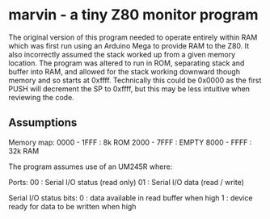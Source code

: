 # marvin - a tiny Z80 monitor program
The original version of this program needed to operate entirely within RAM which was first run using an Arduino Mega to provide RAM to the Z80. It also incorrectly assumed the stack worked up from a given memory location. The program was altered to run in ROM, separating stack and buffer into RAM, and allowed for the stack working downward though memory and so starts at 0xffff.
Technically this could be 0x0000 as the first PUSH will decrement the SP to 0xffff, but this may be less intuitive when reviewing the code.

## Assumptions

Memory map:
0000 - 1FFF : 8k ROM
2000 - 7FFF : EMPTY
8000 - FFFF : 32k RAM

The program assumes use of an UM245R where:

Ports:
00 : Serial I/O status (read only)
01 : Serial I/O data (read / write)

Serial I/O status bits:
0 : data available in read buffer when high
1 : device ready for data to be written when high